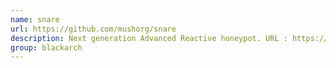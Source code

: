 ```yaml
---
name: snare
url: https://github.com/mushorg/snare
description: Next generation Advanced Reactive honeypot. URL : https://github.com/mushorg/snare Groups : blackarch blackarch-honeypot blackarch-webapp
group: blackarch
---
```

